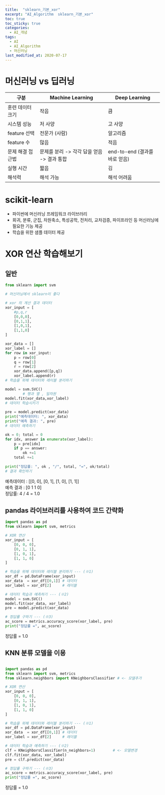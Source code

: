 ```yaml
---
title:  "sklearn_기본_xor"
excerpt: "AI_Algorithm  sklearn_기본_xor"
toc: true
toc_sticky: true
categories:
  - AI_개념
tags:
  - AI
  - AI_Algorithm
  - 머신러닝
last_modified_at: 2020-07-17
---
```


# 머신러닝 vs 딥러닝

|구분| Machine Learning| Deep Learning|
|---|---|---|
|훈련 데이터 크기| 작음| 큼|
|시스템 성능| 저 사양| 고 사양|
|feature 선택| 전문가 (사람) |알고리즘|
|feature 수| 많음 |적음|
|문제 해결 접근법| 문제를 분리 -> 각각 답을 얻음 -> 결과 통합| end-to-end (결과를 바로 얻음)|
|실행 시간| 짧음 |김|
|해석력 |해석 가능| 해석 어려움|


# scikit-learn

- 파이썬에 머신러닝 프레임워크 라이브러리
- 회귀, 분류, 군집, 차원축소, 특성공학, 전처리, 교차검증, 파이프라인 등 머신러닝에 필요한 기능 제공
- 학습을 위한 샘플 데이터 제공

# XOR 연산 학습해보기

## 일반
```python
from sklearn import svm

# 머신러닝에서 sklearn이 좋다

# xor 의 계산 결과 데이터
xor_input = [
    #p,q,r
    [0,0,0],
    [0,1,1],
    [1,0,1],
    [1,1,0]
]

xor_data = []
xor_label = []
for row in xor_input:
    p = row[0]
    q = row[1]
    r = row[2]
    xor_data.append([p,q])
    xor_label.append(r)
# 학습을 위해 데이터와 레이블 분리하기

model = svm.SVC()
        # 행과 열 , 일차원
model.fit(xor_data,xor_label)
# 데이터 학습시키기
        
pre = model.predict(xor_data)
print("예측데이터: ", xor_data)
print("예측 결과: ", pre)
# 데이터 예측하기

ok = 0; total = 0
for idx, answer in enumerate(xor_label):
    p = pre[idx]
    if p == answer:
        ok +=1
    total +=1
    
print("정답률: ", ok , "/", total, "=", ok/total)
# 결과 확인하기
```

예측데이터 :  [[0, 0], [0, 1], [1, 0], [1, 1]]  
예측  결과 :  [0 1 1 0]  
정답률: 4 / 4 = 1.0  

## pandas 라이브러리를 사용하여 코드 간략화

```python
import pandas as pd
from sklearn import svm, metrics

# XOR 연산
xor_input = [
    [0, 0, 0],
    [0, 1, 1],
    [1, 0, 1],
    [1, 1, 0]
]

# 학습을 위해 데이터와 레이블 분리하기 --- (※1)
xor_df = pd.DataFrame(xor_input)
xor_data  = xor_df[[0,1]] # 데이터
xor_label = xor_df[2]     # 레이블

# 데이터 학습과 예측하기 --- (※2)
model = svm.SVC()
model.fit(xor_data, xor_label)
pre = model.predict(xor_data)

# 정답률 구하기 --- (※3)
ac_score = metrics.accuracy_score(xor_label, pre)
print("정답률 =", ac_score)
```

정답률 = 1.0

## KNN 분류 모델을 이용
```python

import pandas as pd
from sklearn import svm, metrics
from sklearn.neighbors import KNeighborsClassifier # <- 모델추가

# XOR 연산
xor_input = [
    [0, 0, 0],
    [0, 1, 1],
    [1, 0, 1],
    [1, 1, 0]
]

# 학습을 위해 데이터와 레이블 분리하기 --- (※1)
xor_df = pd.DataFrame(xor_input)
xor_data  = xor_df[[0,1]] # 데이터
xor_label = xor_df[2]     # 레이블

# 데이터 학습과 예측하기 --- (※2)
clf = KNeighborsClassifier(n_neighbors=1)        # <- 모델변경
clf.fit(xor_data, xor_label)
pre = clf.predict(xor_data)

# 정답률 구하기 --- (※3)
ac_score = metrics.accuracy_score(xor_label, pre)
print("정답률 =", ac_score)
```
정답률 = 1.0
